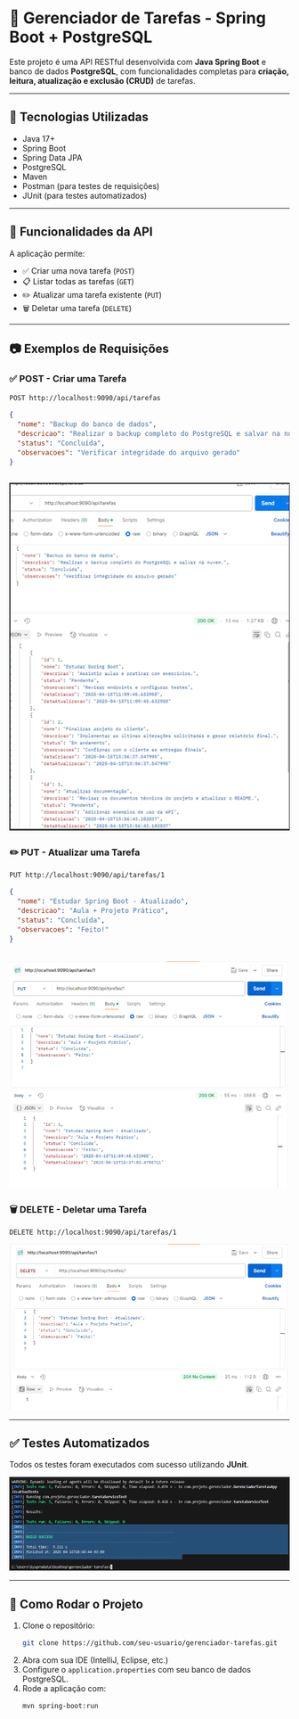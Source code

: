 
# 📌 Gerenciador de Tarefas - Spring Boot + PostgreSQL

Este projeto é uma API RESTful desenvolvida com **Java Spring Boot** e banco de dados **PostgreSQL**, com funcionalidades completas para **criação, leitura, atualização e exclusão (CRUD)** de tarefas.

---

## 🚀 Tecnologias Utilizadas

- Java 17+
- Spring Boot
- Spring Data JPA
- PostgreSQL
- Maven
- Postman (para testes de requisições)
- JUnit (para testes automatizados)

---

## 🔧 Funcionalidades da API

A aplicação permite:

- ✅ Criar uma nova tarefa (`POST`)
- 📋 Listar todas as tarefas (`GET`)
- ✏️ Atualizar uma tarefa existente (`PUT`)
- 🗑️ Deletar uma tarefa (`DELETE`)

---

## 📷 Exemplos de Requisições

### ✅ POST - Criar uma Tarefa

```http
POST http://localhost:9090/api/tarefas
```

```json
{
  "nome": "Backup do banco de dados",
  "descricao": "Realizar o backup completo do PostgreSQL e salvar na nuvem.",
  "status": "Concluída",
  "observacoes": "Verificar integridade do arquivo gerado"
}
```

![POST - Criar tarefa](image.png)
---

### ✏️ PUT - Atualizar uma Tarefa

```http
PUT http://localhost:9090/api/tarefas/1
```

```json
{
  "nome": "Estudar Spring Boot - Atualizado",
  "descricao": "Aula + Projeto Prático",
  "status": "Concluída",
  "observacoes": "Feito!"
}
```

![PUT - Atualizar tarefa](image-1.png)
---

### 🗑️ DELETE - Deletar uma Tarefa

```http
DELETE http://localhost:9090/api/tarefas/1
```

![DELETE - Remover tarefa](image-2.png)

---

## ✅ Testes Automatizados

Todos os testes foram executados com sucesso utilizando **JUnit**.

![Testes JUnit](image-3.png)

---

## 📁 Como Rodar o Projeto

1. Clone o repositório:
   ```bash
   git clone https://github.com/seu-usuario/gerenciador-tarefas.git
   ```
2. Abra com sua IDE (IntelliJ, Eclipse, etc.)
3. Configure o `application.properties` com seu banco de dados PostgreSQL.
4. Rode a aplicação com:
   ```bash
   mvn spring-boot:run
   ```

